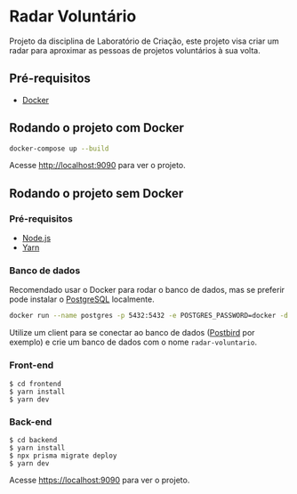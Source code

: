 # Radar Voluntário

Projeto da disciplina de Laboratório de Criação, este projeto visa criar um radar para aproximar as pessoas de projetos voluntários à sua volta.

## Pré-requisitos

- [Docker](https://www.docker.com/products/docker-desktop/)

## Rodando o projeto com Docker

```bash
docker-compose up --build
```

Acesse [http://localhost:9090](http://localhost:9090) para ver o projeto.

## Rodando o projeto sem Docker

### Pré-requisitos

- [Node.js](https://nodejs.org/en/)
- [Yarn](https://yarnpkg.com/)

### Banco de dados

Recomendado usar o Docker para rodar o banco de dados, mas se preferir pode instalar o [PostgreSQL](https://www.postgresql.org/) localmente.

```bash
docker run --name postgres -p 5432:5432 -e POSTGRES_PASSWORD=docker -d postgres
```

Utilize um client para se conectar ao banco de dados ([Postbird](https://github.com/Paxa/postbird) por exemplo) e crie um banco de dados com o nome `radar-voluntario`.

### Front-end

```
$ cd frontend
$ yarn install
$ yarn dev
```
### Back-end

```
$ cd backend
$ yarn install
$ npx prisma migrate deploy
$ yarn dev
```

Acesse [https://localhost:9090](https://localhost:9090) para ver o projeto.